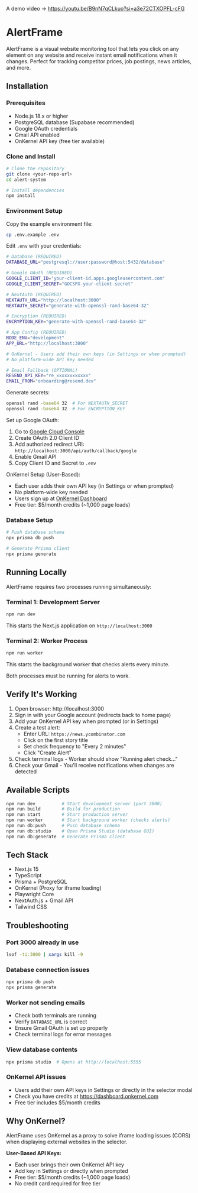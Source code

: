 A demo video -> https://youtu.be/B9nN7qCLkuo?si=a3e72CTXOPFL-cFG

# AlertFrame

AlertFrame is a visual website monitoring tool that lets you click on any element on any website and receive instant email notifications when it changes. Perfect for tracking competitor prices, job postings, news articles, and more.

## Installation

### Prerequisites

- Node.js 18.x or higher
- PostgreSQL database (Supabase recommended)
- Google OAuth credentials
- Gmail API enabled
- OnKernel API key (free tier available)

### Clone and Install

```bash
# Clone the repository
git clone <your-repo-url>
cd alert-system

# Install dependencies
npm install
```

### Environment Setup

Copy the example environment file:

```bash
cp .env.example .env
```

Edit `.env` with your credentials:

```bash
# Database (REQUIRED)
DATABASE_URL="postgresql://user:password@host:5432/database"

# Google OAuth (REQUIRED)
GOOGLE_CLIENT_ID="your-client-id.apps.googleusercontent.com"
GOOGLE_CLIENT_SECRET="GOCSPX-your-client-secret"

# NextAuth (REQUIRED)
NEXTAUTH_URL="http://localhost:3000"
NEXTAUTH_SECRET="generate-with-openssl-rand-base64-32"

# Encryption (REQUIRED)
ENCRYPTION_KEY="generate-with-openssl-rand-base64-32"

# App Config (REQUIRED)
NODE_ENV="development"
APP_URL="http://localhost:3000"

# OnKernel - Users add their own keys (in Settings or when prompted)
# No platform-wide API key needed

# Email Fallback (OPTIONAL)
RESEND_API_KEY="re_xxxxxxxxxxxx"
EMAIL_FROM="onboarding@resend.dev"
```

Generate secrets:
```bash
openssl rand -base64 32  # For NEXTAUTH_SECRET
openssl rand -base64 32  # For ENCRYPTION_KEY
```

Set up Google OAuth:
1. Go to [Google Cloud Console](https://console.cloud.google.com/apis/credentials)
2. Create OAuth 2.0 Client ID
3. Add authorized redirect URI: `http://localhost:3000/api/auth/callback/google`
4. Enable Gmail API
5. Copy Client ID and Secret to `.env`

OnKernel Setup (User-Based):
- Each user adds their own API key (in Settings or when prompted)
- No platform-wide key needed
- Users sign up at [OnKernel Dashboard](https://dashboard.onkernel.com)
- Free tier: $5/month credits (~1,000 page loads)

### Database Setup

```bash
# Push database schema
npx prisma db push

# Generate Prisma client
npx prisma generate
```

## Running Locally

AlertFrame requires two processes running simultaneously:

### Terminal 1: Development Server

```bash
npm run dev
```

This starts the Next.js application on `http://localhost:3000`

### Terminal 2: Worker Process

```bash
npm run worker
```

This starts the background worker that checks alerts every minute.

Both processes must be running for alerts to work.

## Verify It's Working

1. Open browser: http://localhost:3000
2. Sign in with your Google account (redirects back to home page)
3. Add your OnKernel API key when prompted (or in Settings)
4. Create a test alert:
   - Enter URL: `https://news.ycombinator.com`
   - Click on the first story title
   - Set check frequency to "Every 2 minutes"
   - Click "Create Alert"
5. Check terminal logs - Worker should show "Running alert check..."
6. Check your Gmail - You'll receive notifications when changes are detected

## Available Scripts

```bash
npm run dev          # Start development server (port 3000)
npm run build        # Build for production
npm run start        # Start production server
npm run worker       # Start background worker (checks alerts)
npm run db:push      # Push database schema
npm run db:studio    # Open Prisma Studio (database GUI)
npm run db:generate  # Generate Prisma client
```

## Tech Stack

- Next.js 15
- TypeScript
- Prisma + PostgreSQL
- OnKernel (Proxy for iframe loading)
- Playwright Core
- NextAuth.js + Gmail API
- Tailwind CSS

## Troubleshooting

### Port 3000 already in use
```bash
lsof -ti:3000 | xargs kill -9
```

### Database connection issues
```bash
npx prisma db push
npx prisma generate
```

### Worker not sending emails
- Check both terminals are running
- Verify `DATABASE_URL` is correct
- Ensure Gmail OAuth is set up properly
- Check terminal logs for error messages

### View database contents
```bash
npx prisma studio  # Opens at http://localhost:5555
```

### OnKernel API issues
- Users add their own API keys in Settings or directly in the selector modal
- Check you have credits at https://dashboard.onkernel.com
- Free tier includes $5/month credits

## Why OnKernel?

AlertFrame uses OnKernel as a proxy to solve iframe loading issues (CORS) when displaying external websites in the selector.

**User-Based API Keys:**
- Each user brings their own OnKernel API key
- Add key in Settings or directly when prompted
- Free tier: $5/month credits (~1,000 page loads)
- No credit card required for free tier
